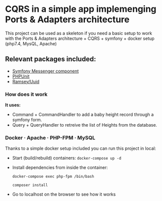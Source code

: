 # CQRS in a simple app implemenging Ports & Adapters architecture

This project can be used as a skeleton if you need a basic setup to work with the Ports & Adapters architecture + CQRS + symfony + docker setup (php7.4, MysQL, Apache)

## Relevant packages included:
- [Symfony Messenger component](https://packagist.org/packages/symfony/messenger)
- [PHPUnit](https://packagist.org/packages/phpunit/phpunit)
- [Ramsey/Uuid](https://packagist.org/packages/ramsey/uuid)

### How does it work
**It uses:**
- Command + CommandHandler to add a baby height record through a symfony form.
- Query + QueryHandler to retreive the list of Heights from the database.

### Docker · Apache · PHP-FPM · MySQL
Thanks to a simple docker setup included you can run this project in local:

- Start (build/rebuild) containers:
  ```docker-compose up -d```

- Install dependencies from inside the container:
  
  ```
  docker-compose exec php-fpm /bin/bash
  ```
  
  ```
  composer install
  ```

- Go to localhost on the browser to see how it works

